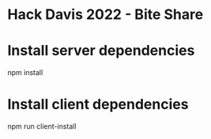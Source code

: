 ﻿# Hack Davis 2022 - Bite Share

# Install server dependencies
npm install

# Install client dependencies
npm run client-install

